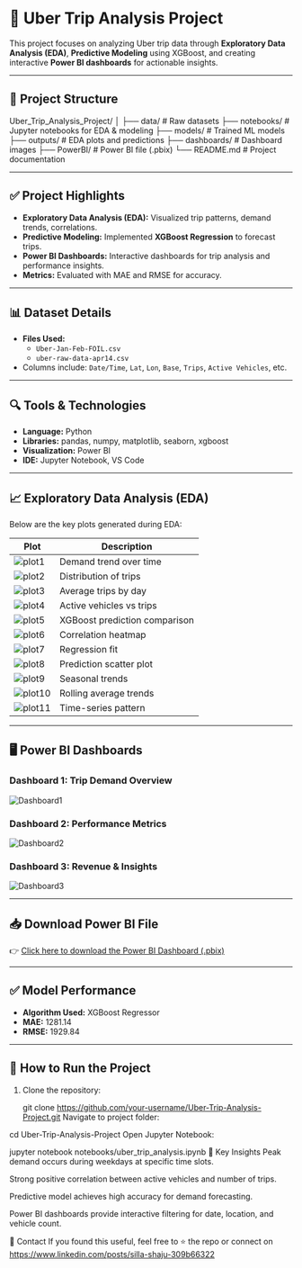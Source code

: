 # 🚖 Uber Trip Analysis Project

This project focuses on analyzing Uber trip data through **Exploratory Data Analysis (EDA)**, **Predictive Modeling** using XGBoost, and creating interactive **Power BI dashboards** for actionable insights.

---

## 📌 **Project Structure**
Uber_Trip_Analysis_Project/
│
├── data/ # Raw datasets
├── notebooks/ # Jupyter notebooks for EDA & modeling
├── models/ # Trained ML models
├── outputs/ # EDA plots and predictions
├── dashboards/ # Dashboard images
├── PowerBI/ # Power BI file (.pbix)
└── README.md # Project documentation



---

## ✅ **Project Highlights**
- **Exploratory Data Analysis (EDA):** Visualized trip patterns, demand trends, correlations.
- **Predictive Modeling:** Implemented **XGBoost Regression** to forecast trips.
- **Power BI Dashboards:** Interactive dashboards for trip analysis and performance insights.
- **Metrics:** Evaluated with MAE and RMSE for accuracy.

---

## 📊 **Dataset Details**
- **Files Used:**
  - `Uber-Jan-Feb-FOIL.csv`
  - `uber-raw-data-apr14.csv`
- Columns include: `Date/Time`, `Lat`, `Lon`, `Base`, `Trips`, `Active Vehicles`, etc.

---

## 🔍 **Tools & Technologies**
- **Language:** Python  
- **Libraries:** pandas, numpy, matplotlib, seaborn, xgboost  
- **Visualization:** Power BI  
- **IDE:** Jupyter Notebook, VS Code  

---

## 📈 **Exploratory Data Analysis (EDA)**
Below are the key plots generated during EDA:

| Plot | Description |
|------|-------------|
| ![plot1](outputs/plot1.png) | Demand trend over time |
| ![plot2](outputs/plot2.png) | Distribution of trips |
| ![plot3](outputs/plot3.png) | Average trips by day |
| ![plot4](outputs/plot4.png) | Active vehicles vs trips |
| ![plot5](outputs/plot5.png) | XGBoost prediction comparison |
| ![plot6](outputs/plot6.png) | Correlation heatmap |
| ![plot7](outputs/plot7.png) | Regression fit |
| ![plot8](outputs/plot8.png) | Prediction scatter plot |
| ![plot9](outputs/plot9.png) | Seasonal trends |
| ![plot10](outputs/plot10.png) | Rolling average trends |
| ![plot11](outputs/plot11.png) | Time-series pattern |

---

## 🖥 **Power BI Dashboards**
### **Dashboard 1: Trip Demand Overview**
![Dashboard1](dashboards/Dashboard1.png)

### **Dashboard 2: Performance Metrics**
![Dashboard2](dashboards/Dashboard2.png)

### **Dashboard 3: Revenue & Insights**
![Dashboard3](dashboards/Dashboard3.png)

---

## 📥 **Download Power BI File**
👉 [Click here to download the Power BI Dashboard (.pbix)](PowerBI/Uber_Trip_Analysis_Dashboards.pbix)

---

## ✅ **Model Performance**
- **Algorithm Used:** XGBoost Regressor
- **MAE:** 1281.14  
- **RMSE:** 1929.84

---

## 📌 **How to Run the Project**
1. Clone the repository:
   
   git clone https://github.com/your-username/Uber-Trip-Analysis-Project.git
Navigate to project folder:


cd Uber-Trip-Analysis-Project
Open Jupyter Notebook:


jupyter notebook notebooks/uber_trip_analysis.ipynb
📢 Key Insights
Peak demand occurs during weekdays at specific time slots.

Strong positive correlation between active vehicles and number of trips.

Predictive model achieves high accuracy for demand forecasting.

Power BI dashboards provide interactive filtering for date, location, and vehicle count.

📧 Contact
If you found this useful, feel free to ⭐ the repo or connect on https://www.linkedin.com/posts/silla-shaju-309b66322
